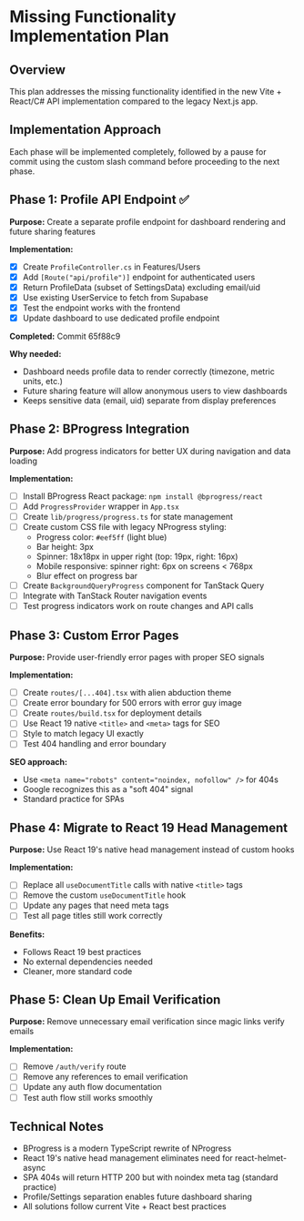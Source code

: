 # Missing Functionality Implementation Plan

## Overview
This plan addresses the missing functionality identified in the new Vite + React/C# API implementation compared to the legacy Next.js app.

## Implementation Approach
Each phase will be implemented completely, followed by a pause for commit using the custom slash command before proceeding to the next phase.

## Phase 1: Profile API Endpoint ✅
**Purpose:** Create a separate profile endpoint for dashboard rendering and future sharing features

**Implementation:**
- [x] Create `ProfileController.cs` in Features/Users
- [x] Add `[Route("api/profile")]` endpoint for authenticated users
- [x] Return ProfileData (subset of SettingsData) excluding email/uid
- [x] Use existing UserService to fetch from Supabase
- [x] Test the endpoint works with the frontend
- [x] Update dashboard to use dedicated profile endpoint

**Completed:** Commit 65f88c9

**Why needed:**
- Dashboard needs profile data to render correctly (timezone, metric units, etc.)
- Future sharing feature will allow anonymous users to view dashboards
- Keeps sensitive data (email, uid) separate from display preferences

## Phase 2: BProgress Integration
**Purpose:** Add progress indicators for better UX during navigation and data loading

**Implementation:**
- [ ] Install BProgress React package: `npm install @bprogress/react`
- [ ] Add `ProgressProvider` wrapper in `App.tsx`
- [ ] Create `lib/progress/progress.ts` for state management
- [ ] Create custom CSS file with legacy NProgress styling:
   - Progress color: `#eef5ff` (light blue)
   - Bar height: 3px
   - Spinner: 18x18px in upper right (top: 19px, right: 16px)
   - Mobile responsive: spinner right: 6px on screens < 768px
   - Blur effect on progress bar
- [ ] Create `BackgroundQueryProgress` component for TanStack Query
- [ ] Integrate with TanStack Router navigation events
- [ ] Test progress indicators work on route changes and API calls

## Phase 3: Custom Error Pages
**Purpose:** Provide user-friendly error pages with proper SEO signals

**Implementation:**
- [ ] Create `routes/[...404].tsx` with alien abduction theme
- [ ] Create error boundary for 500 errors with error guy image
- [ ] Create `routes/build.tsx` for deployment details
- [ ] Use React 19 native `<title>` and `<meta>` tags for SEO
- [ ] Style to match legacy UI exactly
- [ ] Test 404 handling and error boundary

**SEO approach:**
- Use `<meta name="robots" content="noindex, nofollow" />` for 404s
- Google recognizes this as a "soft 404" signal
- Standard practice for SPAs

## Phase 4: Migrate to React 19 Head Management
**Purpose:** Use React 19's native head management instead of custom hooks

**Implementation:**
- [ ] Replace all `useDocumentTitle` calls with native `<title>` tags
- [ ] Remove the custom `useDocumentTitle` hook
- [ ] Update any pages that need meta tags
- [ ] Test all page titles still work correctly

**Benefits:**
- Follows React 19 best practices
- No external dependencies needed
- Cleaner, more standard code

## Phase 5: Clean Up Email Verification
**Purpose:** Remove unnecessary email verification since magic links verify emails

**Implementation:**
- [ ] Remove `/auth/verify` route
- [ ] Remove any references to email verification
- [ ] Update any auth flow documentation
- [ ] Test auth flow still works smoothly

## Technical Notes
- BProgress is a modern TypeScript rewrite of NProgress
- React 19's native head management eliminates need for react-helmet-async
- SPA 404s will return HTTP 200 but with noindex meta tag (standard practice)
- Profile/Settings separation enables future dashboard sharing
- All solutions follow current Vite + React best practices